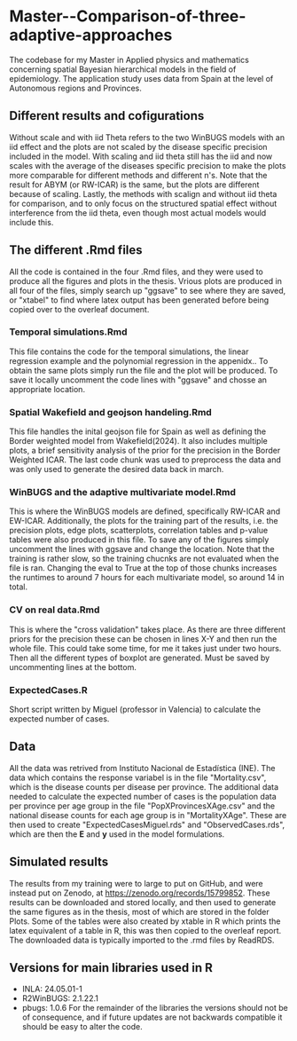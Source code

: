 # Master--Comparison-of-three-adaptive-approaches
The codebase for my Master in Applied physics and mathematics concerning spatial Bayesian hierarchical models in the field of epidemiology. The application study uses data from Spain at the level of Autonomous regions and Provinces.

## Different results and cofigurations
Without scale and with iid Theta refers to the two WinBUGS models with an iid effect and the plots are not scaled by the disease specific precision included in the model. With scaling and iid theta still has the iid and now scales with the average of the diseases specific precision to make the plots more comparable for different methods and different n's. Note that the result for ABYM (or RW-ICAR) is the same, but the plots are different because of scaling. Lastly, the methods with scalign and without iid theta for comparison, and to only focus on the structured spatial effect without interference from the iid theta, even though most actual models would include this.


## The different .Rmd files
All the code is contained in the four .Rmd files, and they were used to produce all the figures and plots in the thesis. Vrious plots are produced in all four of the files, simply search up "ggsave" to see where they are saved, or "xtabel" to find where latex output has been generated before being copied over to the overleaf document.

### Temporal simulations.Rmd
This file contains the code for the temporal simulations, the linear regression example and the polynomial regression in the appenidx.. To obtain the same plots simply run the file and the plot will be produced. To save it locally uncomment the code lines with "ggsave" and chosse an appropriate location.

### Spatial Wakefield and geojson handeling.Rmd
This file handles the inital geojson file for Spain as well as defining the Border weighted model from Wakefield(2024). It also includes multiple plots, a brief sensitivity analysis of the prior for the precision in the Border Weighted ICAR. The last code chunk was used to preprocess the data and was only used to generate the desired data back in march. 

### WinBUGS and the adaptive multivariate model.Rmd
This is where the WinBUGS models are defined, specifically RW-ICAR and EW-ICAR. Additionally, the plots for the training part of the results, i.e. the precision plots, edge plots, scatterplots, correlation tables and p-value tables were also produced in this file. To save any of the figures simply uncomment the lines with ggsave and change the location. Note that the training is rather slow, so the training chucnks are not evaluated when the file is ran. Changing the eval to True at the top of those chunks increases the runtimes to around 7 hours for each multivariate model, so around 14 in total. 

### CV on real data.Rmd
This is where the "cross validation" takes place. As there are three different priors for the precision these can be chosen in lines X-Y and then run the whole file. This could take some time, for me it takes just under two hours. Then all the different types of boxplot are generated. Must be saved by uncommenting lines at the bottom.

### ExpectedCases.R
Short script written by Miguel (professor in Valencia) to calculate the expected number of cases.

## Data
All the data was retrived from Instituto Nacional de Estadística (INE). The data which contains the response variabel is in the file "Mortality.csv", which is the disease counts per disease per province. The additional data needed to calculate the expected number of cases is the population data per province per age group in the file "PopXProvincesXAge.csv" and the national disease counts for each age group is in "MortalityXAge". These are then used to create "ExpectedCasesMiguel.rds" and "ObservedCases.rds", which are then the $\mathbf{E}$ and $\mathbf{y}$ used in the model formulations.

## Simulated results
The results from my training were to large to put on GitHub, and were instead put on Zenodo, at https://zenodo.org/records/15799852. These results can be downloaded and stored locally, and then used to generate the same figures as in the thesis, most of which are stored in the folder Plots. Some of the tables were also created by xtable in R which prints the latex equivalent of a table in R, this was then copied to the overleaf report. The downloaded data is typically imported to the .rmd files by ReadRDS. 

## Versions for main libraries used in R
* INLA: 24.05.01-1
* R2WinBUGS: 2.1.22.1
* pbugs: 1.0.6
For the remainder of the libraries the versions should not be of consequence, and if future updates are not backwards compatible it should be easy to alter the code.


